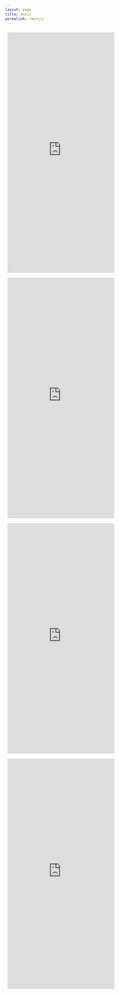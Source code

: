 ```yaml
---
layout: page
title: music
permalink: /music/
---
```


<iframe style="margin: 8px; border: 0; width: 350px; height: 786px;" src="https://bandcamp.com/EmbeddedPlayer/album=4161680329/size=large/bgcol=ffffff/linkcol=33bb33/transparent=true/" seamless><a href="http://labonnesoupe.bandcamp.com/album/scottish-insufficiency">Scottish Insufficiency by La Bonne Soupe</a></iframe>

<iframe style="margin: 8px; border: 0; width: 350px; height: 786px;" src="https://bandcamp.com/EmbeddedPlayer/album=2466160926/size=large/bgcol=ffffff/linkcol=33bb33/transparent=true/" seamless><a href="http://labonnesoupe.bandcamp.com/album/literary-gentlemen">Literary Gentlemen by La Bonne Soupe</a></iframe>

<iframe style="margin: 8px; border: 0; width: 350px; height: 753px;" src="https://bandcamp.com/EmbeddedPlayer/album=358621967/size=large/bgcol=ffffff/linkcol=33bb33/tracklist=true/transparent=true/" seamless><a href="http://labonnesoupe.bandcamp.com/album/edmonton-tussle">Edmonton Tussle by La Bonne Soupe</a></iframe>

<iframe style="margin: 8px; border: 0; width: 350px; height: 753px;" src="https://bandcamp.com/EmbeddedPlayer/album=3410542908/size=large/bgcol=ffffff/linkcol=33bb33/transparent=true/" seamless><a href="http://labonnesoupe.bandcamp.com/album/forward-to-the-forward-people">Forward to the Forward People by La Bonne Soupe</a></iframe>
